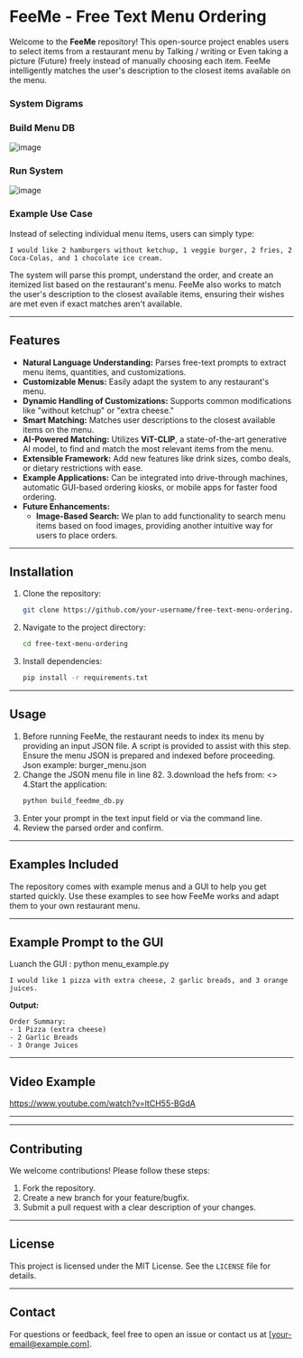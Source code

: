 # FeeMe - Free Text Menu Ordering

Welcome to the **FeeMe** repository! This open-source project enables users to select items from a restaurant menu by Talking / writing or Even taking a picture (Future) freely instead of manually choosing each item. FeeMe intelligently matches the user's description to the closest items available on the menu.

### System Digrams 

### Build Menu DB
![image](https://github.com/user-attachments/assets/c22eefef-6137-4b5e-b797-23a306759a54)


### Run System
![image](https://github.com/user-attachments/assets/d65c9fa9-d0fa-43d5-b6a2-2a0811bcb83b)



### Example Use Case
Instead of selecting individual menu items, users can simply type:

```
I would like 2 hamburgers without ketchup, 1 veggie burger, 2 fries, 2 Coca-Colas, and 1 chocolate ice cream.
```

The system will parse this prompt, understand the order, and create an itemized list based on the restaurant's menu. FeeMe also works to match the user's description to the closest available items, ensuring their wishes are met even if exact matches aren't available.

---

## Features
- **Natural Language Understanding:** Parses free-text prompts to extract menu items, quantities, and customizations.
- **Customizable Menus:** Easily adapt the system to any restaurant's menu.
- **Dynamic Handling of Customizations:** Supports common modifications like "without ketchup" or "extra cheese."
- **Smart Matching:** Matches user descriptions to the closest available items on the menu.
- **AI-Powered Matching:** Utilizes **ViT-CLIP**, a state-of-the-art generative AI model, to find and match the most relevant items from the menu.
- **Extensible Framework:** Add new features like drink sizes, combo deals, or dietary restrictions with ease.
- **Example Applications:** Can be integrated into drive-through machines, automatic GUI-based ordering kiosks, or mobile apps for faster food ordering.
- **Future Enhancements:**
  - **Image-Based Search:** We plan to add functionality to search menu items based on food images, providing another intuitive way for users to place orders.

---

## Installation
1. Clone the repository:
   ```bash
   git clone https://github.com/your-username/free-text-menu-ordering.git
   ```
2. Navigate to the project directory:
   ```bash
   cd free-text-menu-ordering
   ```
3. Install dependencies:
   ```bash
   pip install -r requirements.txt
   ```

---

## Usage
1. Before running FeeMe, the restaurant needs to index its menu by providing an input JSON file. A script is provided to assist with this step. Ensure the menu JSON is prepared and indexed before proceeding.
   Json example:
   burger_menu.json
2. Change the JSON menu file in line 82.
3.download the hefs from: <>
4.Start the application:
   ```bash
   python build_feedme_db.py 
   ```
5. Enter your prompt in the text input field or via the command line.
6. Review the parsed order and confirm.

---

## Examples Included
The repository comes with example menus and a GUI to help you get started quickly. Use these examples to see how FeeMe works and adapt them to your own restaurant menu.

---

## Example Prompt to the GUI 
Luanch the GUI : python menu_example.py
```
I would like 1 pizza with extra cheese, 2 garlic breads, and 3 orange juices.
```
**Output:**
```
Order Summary:
- 1 Pizza (extra cheese)
- 2 Garlic Breads
- 3 Orange Juices
```


----

## Video Example
https://www.youtube.com/watch?v=ltCH55-BGdA

---



---

## Contributing
We welcome contributions! Please follow these steps:
1. Fork the repository.
2. Create a new branch for your feature/bugfix.
3. Submit a pull request with a clear description of your changes.

---

## License
This project is licensed under the MIT License. See the `LICENSE` file for details.

---

## Contact
For questions or feedback, feel free to open an issue or contact us at [your-email@example.com].

